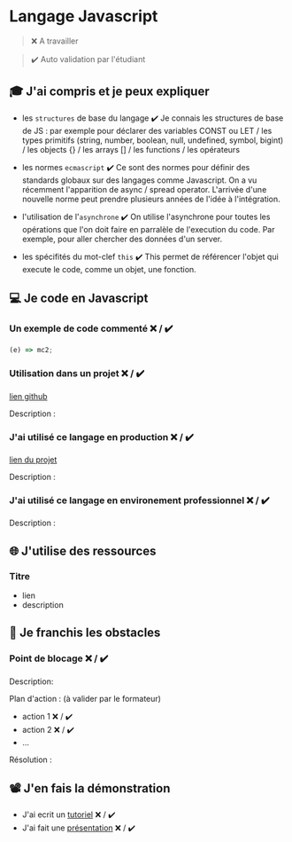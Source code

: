 # Langage Javascript

> ❌ A travailler

> ✔️ Auto validation par l'étudiant

## 🎓 J'ai compris et je peux expliquer

- les `structures` de base du langage ✔️
  Je connais les structures de base de JS : par exemple pour déclarer des variables CONST ou LET / les types primitifs (string, number, boolean, null, undefined, symbol, bigint) / les objects {} / les arrays [] / les functions / les opérateurs

- les normes `ecmascript` ✔️
  Ce sont des normes pour définir des standards globaux sur des langages comme Javascript. On a vu récemment l'apparition de async / spread operator. L'arrivée d'une nouvelle norme peut prendre plusieurs années de l'idée à l'intégration.

- l'utilisation de l'`asynchrone` ✔️
  On utilise l'asynchrone pour toutes les opérations que l'on doit faire en parralèle de l'execution du code. Par exemple, pour aller chercher des données d'un server.

- les spécifités du mot-clef `this` ✔️
  This permet de référencer l'objet qui execute le code, comme un objet, une fonction.

## 💻 Je code en Javascript

### Un exemple de code commenté ❌ / ✔️

```javascript
(e) => mc2;
```

### Utilisation dans un projet ❌ / ✔️

[lien github](...)

Description :

### J'ai utilisé ce langage en production ❌ / ✔️

[lien du projet](...)

Description :

### J'ai utilisé ce langage en environement professionnel ❌ / ✔️

Description :

## 🌐 J'utilise des ressources

### Titre

- lien
- description

## 🚧 Je franchis les obstacles

### Point de blocage ❌ / ✔️

Description:

Plan d'action : (à valider par le formateur)

- action 1 ❌ / ✔️
- action 2 ❌ / ✔️
- ...

Résolution :

## 📽️ J'en fais la démonstration

- J'ai ecrit un [tutoriel](...) ❌ / ✔️
- J'ai fait une [présentation](...) ❌ / ✔️
